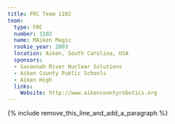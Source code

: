 ```yaml
---
title: FRC Team 1102
team:
  type: FRC
  number: 1102
  name: MAiken Magic
  rookie_year: 2003
  location: Aiken, South Carolina, USA
  sponsors:
  - Savannah River Nuclear Solutions
  - Aiken County Public Schools
  - Aiken High
  links:
    Website: http://www.aikencountyrobotics.org
---
```


{% include remove_this_line_and_add_a_paragraph %}